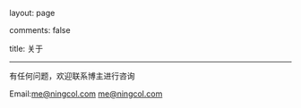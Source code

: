 layout: page

comments: false

title: 关于

---

有任何问题，欢迎联系博主进行咨询

Email:[me@ningcol.com](me@ningcol.com)
<me@ningcol.com>

